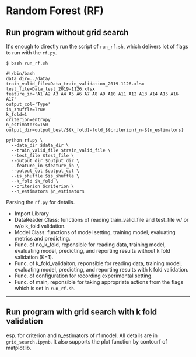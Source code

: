# Random Forest (RF)
## Run program without grid search

It's enough to directly run the script of `run_rf.sh`, which delivers lot of flags to run with the `rf.py`.

```
$ bash run_rf.sh

#!/bin/bash
data_dir=../data/
train_valid_file=Data_train_validation_2019-1126.xlsx
test_file=Data_test_2019-1126.xlsx
feature_in='A1 A2 A3 A4 A5 A6 A7 A8 A9 A10 A11 A12 A13 A14 A15 A16 A17'
output_col='Type'
is_shuffle=True
k_fold=1
criterion=entropy
n_estimators=150
output_dir=output_best/${k_fold}-fold_${criterion}_n-${n_estimators}

python rf.py \
  --data_dir $data_dir \
  --train_valid_file $train_valid_file \
  --test_file $test_file \
  --output_dir $output_dir \
  --feature_in $feature_in \
  --output_col $output_col \
  --is_shuffle $is_shuffle \
  --k_fold $k_fold \
  --criterion $criterion \
  --n_estimators $n_estimators 

```

Parsing the `rf.py` for details.
* Import Library
* DataReader Class: functions of reading train_valid_file and test_file w/ or w/o k_fold validation.
* Model Class: functions of model setting, training model, evaluating metrics and predicting.
* Func. of no_k_fold, reponsible for reading data, training model, evaluating model, predicting, and reporting results without k fold validation (K=1).
* Func. of k_fold_validaiton, reponsible for reading data, training model, evaluating model, predicting, and reporting results with k fold validation. 
* Func. of configuration for recording experimental setting.
* Func. of main, reponsible for taking appropriate actions from the flags which is set in `run_rf.sh`.

---
## Run program with grid search with k fold validation
esp. for criterion and n_estimators of rf model.
All details are in `grid_search.ipynb`. It also supports the plot function by contourf of matplotlib.